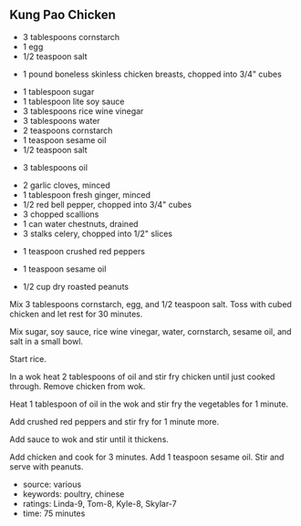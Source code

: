 Kung Pao Chicken
----------------

- 3 tablespoons cornstarch
- 1 egg
- 1/2 teaspoon salt
<!-- -->
- 1 pound boneless skinless chicken breasts, chopped into 3/4" cubes
<!-- -->
- 1 tablespoon sugar
- 1 tablespoon lite soy sauce
- 3 tablespoons rice wine vinegar
- 3 tablespoons water
- 2 teaspoons cornstarch
- 1 teaspoon sesame oil
- 1/2 teaspoon salt
<!-- -->
- 3 tablespoons oil
<!-- -->
- 2 garlic cloves, minced
- 1 tablespoon fresh ginger, minced
- 1/2 red bell pepper, chopped into 3/4" cubes
- 3 chopped scallions
- 1 can water chestnuts, drained
- 3 stalks celery, chopped into 1/2" slices
<!-- -->
- 1 teaspoon crushed red peppers
<!-- -->
- 1 teaspoon sesame oil
<!-- -->
- 1/2 cup dry roasted peanuts

Mix 3 tablespoons cornstarch, egg, and 1/2 teaspoon salt.  Toss with
cubed chicken and let rest for 30 minutes.

Mix sugar, soy sauce, rice wine vinegar, water, cornstarch, sesame
oil, and salt in a small bowl.

Start rice.

In a wok heat 2 tablespoons of oil and stir fry chicken until just
cooked through.  Remove chicken from wok.

Heat 1 tablespoon of oil in the wok and stir fry the vegetables for 1
minute.

Add crushed red peppers and stir fry for 1 minute more.

Add sauce to wok and stir until it thickens.

Add chicken and cook for 3 minutes.  Add 1 teaspoon sesame oil.  Stir
and serve with peanuts.

- source: various
- keywords: poultry, chinese
- ratings: Linda-9, Tom-8, Kyle-8, Skylar-7
- time: 75 minutes
